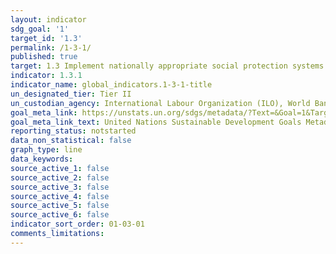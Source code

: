 ```yaml
---
layout: indicator
sdg_goal: '1'
target_id: '1.3'
permalink: /1-3-1/
published: true
target: 1.3 Implement nationally appropriate social protection systems and measures for all, including floors, and by 2030 achieve substantial coverage of the poor and the vulnerable
indicator: 1.3.1
indicator_name: global_indicators.1-3-1-title
un_designated_tier: Tier II
un_custodian_agency: International Labour Organization (ILO), World Bank (WB)
goal_meta_link: https://unstats.un.org/sdgs/metadata/?Text=&Goal=1&Target=1.3
goal_meta_link_text: United Nations Sustainable Development Goals Metadata (PDF 894 KB)
reporting_status: notstarted
data_non_statistical: false
graph_type: line
data_keywords:  
source_active_1: false
source_active_2: false
source_active_3: false
source_active_4: false
source_active_5: false
source_active_6: false
indicator_sort_order: 01-03-01
comments_limitations: 
---
```

